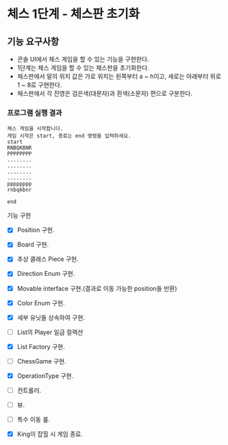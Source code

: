# 체스 1단계 - 체스판 초기화

## **기능 요구사항**

- 콘솔 UI에서 체스 게임을 할 수 있는 기능을 구현한다.
- 1단계는 체스 게임을 할 수 있는 체스판을 초기화한다.
- 체스판에서 말의 위치 값은 가로 위치는 왼쪽부터 a ~ h이고, 세로는 아래부터 위로 1 ~ 8로 구현한다.
- 체스판에서 각 진영은 검은색(대문자)과 흰색(소문자) 편으로 구분한다.

### **프로그램 실행 결과**

    체스 게임을 시작합니다.
    게임 시작은 start, 종료는 end 명령을 입력하세요.
    start
    RNBQKBNR
    PPPPPPPP
    ........
    ........
    ........
    ........
    pppppppp
    rnbqkbnr
    
    end

기능 구현

- [x]  Position 구현.
- [x]  Board 구현.
- [x]  추상 클래스 Piece 구현.
- [x]  Direction Enum 구현.
- [x]  Movable interface 구현.(결과로 이동 가능한 position들 반환)
- [x]  Color Enum 구현.
- [x]  세부 유닛들 상속하여 구현.
- [ ]  List<Piece>의 Player 일급 컬렉션
- [x]  List<Piece> Factory 구현.
- [ ]  ChessGame 구현.
- [x]  OperationType 구현.
- [ ]  컨트롤러.
- [ ]  뷰.
- [ ]  특수 이동 룰.
- [x]  King이 잡힐 시 게임 종료.

